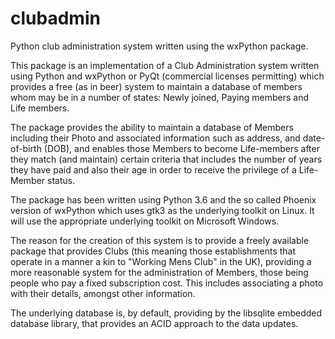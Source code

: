 # clubadmin
Python club administration system written using the wxPython package.

This package is an implementation of a Club Administration system written using Python and wxPython or PyQt
(commercial licenses permitting) which provides a free (as in beer) system to maintain a database of members
whom may be in a number of states: Newly joined, Paying members and Life members.

The package provides the ability to maintain a database of Members including their Photo and associated
information such as address, and date-of-birth (DOB), and enables those Members to become Life-members after
they match (and maintain) certain criteria that includes the number of years they have paid and also their
age in order to receive the privilege of a Life-Member status.

The package has been written using Python 3.6 and the so called Phoenix version of wxPython which uses gtk3
as the underlying toolkit on Linux. It will use the appropriate underlying toolkit on Microsoft Windows.

The reason for the creation of this system is to provide a freely available package that provides Clubs 
(this meaning those establishments that operate in a manner a kin to "Working Mens Club" in the UK), providing a
more reasonable system for the administration of Members, those being people who pay a fixed subscription
cost. This includes associating a photo with their details, amongst other information.

The underlying database is, by default, providing by the libsqlite embedded database library, that provides an
ACID approach to the data updates.
